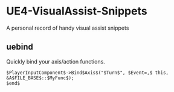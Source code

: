 # UE4-VisualAssist-Snippets
A personal record of handy visual assist snippets

uebind
--------

Quickly bind your axis/action functions.
```.8xp
$PlayerInputComponent$->Bind$Axis$("$Turn$", $Event=,$ this, &A$FILE_BASE$::$MyFunc$);
$end$
```
